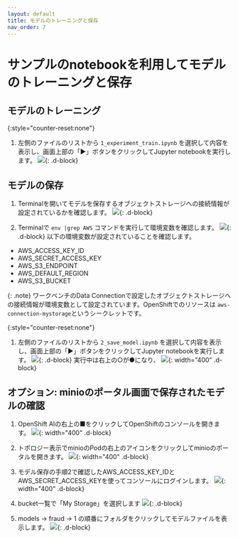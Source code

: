 ```yaml
---
layout: default
title: モデルのトレーニングと保存
nav_order: 7
---
```


# サンプルのnotebookを利用してモデルのトレーニングと保存



## モデルのトレーニング

{:style="counter-reset:none"}
1. 左側のファイルのリストから `1_experiment_train.ipynb` を選択して内容を表示し、画面上部の「▶️」ボタンをクリックしてJupyter notebookを実行します。
![](../../assets/oai_notebook_run_1.png){: .d-block}


## モデルの保存
1. Terminalを開いてモデルを保存するオブジェクトストレージへの接続情報が設定されているかを確認します。
![](../../assets/oai_notebook_open_terminal.png){: .d-block}

1. Terminalで `env |grep AWS` コマンドを実行して環境変数を確認します。
![](../../assets/oai_notebook_verify_envval.png){: .d-block}
以下の環境変数が設定されていることを確認します。
* AWS_ACCESS_KEY_ID
* AWS_SECRET_ACCESS_KEY
* AWS_S3_ENDPOINT
* AWS_DEFAULT_REGION
* AWS_S3_BUCKET

{: .note}
ワークベンチのData Connectionで設定したオブジェクトストレージへの接続情報が環境変数として設定されています。OpenShiftでのリソースは `aws-connection-mystorage`というシークレットです。

{:style="counter-reset:none"}
1. 左側のファイルのリストから `2_save_model.ipynb` を選択して内容を表示し、画面上部の「▶️」ボタンをクリックしてJupyter notebookを実行します。
![](../../assets/oai_notebook_run2.png){: .d-block}
実行中は右上の○が●になり、
![](../../assets/oai_notebook_run2_status.png){: width="400" .d-block}

## オプション: minioのポータル画面で保存されたモデルの確認

1. OpenShift AIの右上の■をクリックしてOpenShiftのコンソールを開きます。
![](../../assets/ocp_open_console.png){: width="400" .d-block}

1. トポロジー表示でminioのPodの右上のアイコンをクリックしてminioのポータルを開きます。
![](../../assets/ocp_open_minio_url.png){: width="400" .d-block}

1. モデル保存の手順2で確認したAWS_ACCESS_KEY_IDとAWS_SECRET_ACCESS_KEYを使ってコンソールにログインします。
![](../../assets/minio_login.png){: width="400" .d-block}

1. bucket一覧で「My Storage」を選択します
![](../../assets/minio_list_bucket.png){: .d-block}

1. models → fraud → 1 の順番にフォルダをクリックしてモデルファイルを表示します。
![](../../assets/minio_show_model.png){: .d-block}